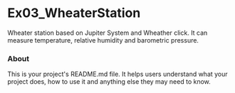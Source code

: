 Ex03_WheaterStation
===================

Wheater station based on Jupiter System and Wheather click. It can measure temperature, relative humidity and barometric pressure.

### About

This is your project's README.md file. It helps users understand what your
project does, how to use it and anything else they may need to know.